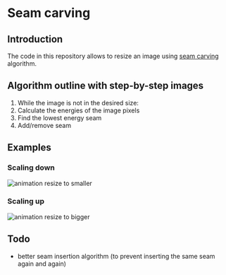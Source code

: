 # Seam carving

## Introduction
The code in this repository allows to resize an image using [seam carving](http://graphics.cs.cmu.edu/courses/15-463/2007_fall/hw/proj2/imret.pdf) algorithm.

## Algorithm outline with step-by-step images

1. While the image is not in the desired size:
  1. Calculate the energies of the image pixels
  2. Find the lowest energy seam
  2. Add/remove seam

## Examples

### Scaling down
![animation resize to smaller](https://github.com/4gn3s/seam-carving/raw/master/static/smaller.gif)
### Scaling up
![animation resize to bigger](https://github.com/4gn3s/seam-carving/raw/master/static/bigger.gif)

## Todo
* better seam insertion algorithm (to prevent inserting the same seam again and again)
